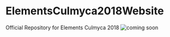 # ElementsCulmyca2018Website
Official Repository for Elements Culmyca 2018
![coming soon](http://i.imgur.com/dHb0VXy.png)
